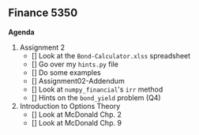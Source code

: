 ## Finance 5350 

**Agenda**

1. Assignment 2
    - [] Look at the `Bond-Calculator.xlss` spreadsheet
    - [] Go over my `hints.py` file 
    - [] Do some examples
    - [] Assignment02-Addendum
    - [] Look at `numpy_financial`'s `irr` method
    - [] Hints on the `bond_yield` problem (Q4)
2. Introduction to Options Theory
    - [] Look at McDonald Chp. 2
    - [] Look at McDonald Chp. 9